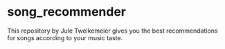 # song_recommender
This repository by Jule Twelkemeier gives you the best recommendations for songs according to your music taste.

